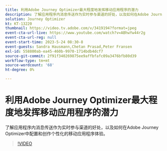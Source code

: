 ```yaml
---
title: 利用Adobe Journey Optimizer最大程度地发挥移动应用程序的潜力
description: 了解应用程序内消息传送作为实时参与渠道的好处，以及如何在Adobe Journey Optimizer中配置和创作个性化的移动应用程序体验。
solution: Journey Optimizer
kt: KT-13220
thumbnail: https://video.tv.adobe.com/v/3419194?format=jpeg
event-cta-url-live: https://www.youtube.com/watch?v=ABhwYw44r2g
event-cta-url-reg: null
event-start-time: 2023-5-24 08:30-8
event-guests: Sandra Hausmann,Chetan Prasad,Peter Fransen
exl-id: 558800ab-ea45-460b-9970-1714bdb4dcf7
source-git-commit: 2f91f340269875ee9affbfafc09a3476bfb80d39
workflow-type: tm+mt
source-wordcount: '68'
ht-degree: 0%

---
```


# 利用Adobe Journey Optimizer最大程度地发挥移动应用程序的潜力

了解应用程序内消息传送作为实时参与渠道的好处，以及如何在Adobe Journey Optimizer中配置和创作个性化的移动应用程序体验。

>[!VIDEO](https://video.tv.adobe.com/v/3419194/?quality=12&learn=on)

